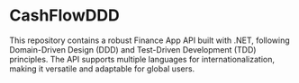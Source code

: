 # CashFlowDDD
This repository contains a robust Finance App API built with .NET, following Domain-Driven Design (DDD) and Test-Driven Development (TDD) principles. The API supports multiple languages for internationalization, making it versatile and adaptable for global users.
